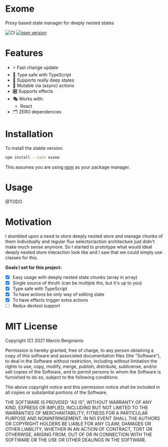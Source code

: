 # Exome
Proxy based state manager for deeply nested states

![CI](https://img.shields.io/github/workflow/status/Marcisbee/exome/CI?style=flat-square)
[![npm version](https://img.shields.io/npm/v/exome.svg?style=flat-square)](https://www.npmjs.com/package/exome)
<!--[![npm downloads](https://img.shields.io/npm/dm/exome.svg?style=flat-square)](https://www.npmjs.com/package/exome)
[![gzip bundle size](https://img.shields.io/bundlephobia/minzip/exome?style=flat-square)](https://bundlephobia.com/result?p=exome)-->

# Features
- ⚡️ Fast change update
- 👮 Type safe with TypeScript
- 🎡 Supports really deep states
- 🧮 Mutable via (async) actions
- 🎛 Supports effects
- 🎭 Works with:
  - React
- 🗂 ZERO dependencies

# Installation
To install the stable version:
```bash
npm install --save exome
```
This assumes you are using [npm](https://www.npmjs.com/package/exome) as your package manager.

# Usage
@TODO

# Motivation
I stumbled upon a need to store deeply nested store and manage chunks of them individually and regular flux selector/action architecture just didn't make much sense anymore. So I started to prototype what would ideal deeply nested store interaction look like and I saw that we could simply use classes for this.

**Goals I set for this project:**

- [x] Easy usage with deeply nested state chunks (array in array)
- [x] Single source of thruth (can be multiple tho, but it's up to you)
- [x] Type safe with TypeScript
- [x] To have actions be only way of editing state
- [x] To have effects trigger extra actions
- [ ] Redux devtool support

# MIT License
Copyright (C) 2021 Marcis Bergmanis

Permission is hereby granted, free of charge, to any person obtaining a copy of this software and associated documentation files (the "Software"), to deal in the Software without restriction, including without limitation the rights to use, copy, modify, merge, publish, distribute, sublicense, and/or sell copies of the Software, and to permit persons to whom the Software is furnished to do so, subject to the following conditions:

The above copyright notice and this permission notice shall be included in all copies or substantial portions of the Software.

THE SOFTWARE IS PROVIDED "AS IS", WITHOUT WARRANTY OF ANY KIND, EXPRESS OR IMPLIED, INCLUDING BUT NOT LIMITED TO THE WARRANTIES OF MERCHANTABILITY, FITNESS FOR A PARTICULAR PURPOSE AND NONINFRINGEMENT. IN NO EVENT SHALL THE AUTHORS OR COPYRIGHT HOLDERS BE LIABLE FOR ANY CLAIM, DAMAGES OR OTHER LIABILITY, WHETHER IN AN ACTION OF CONTRACT, TORT OR OTHERWISE, ARISING FROM, OUT OF OR IN CONNECTION WITH THE SOFTWARE OR THE USE OR OTHER DEALINGS IN THE SOFTWARE.
